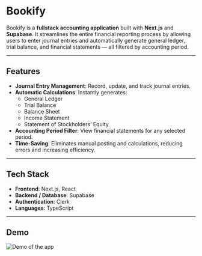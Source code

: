 # Bookify

Bookify is a **fullstack accounting application** built with **Next.js** and **Supabase**. It streamlines the entire financial reporting process by allowing users to enter journal entries and automatically generate general ledger, trial balance, and financial statements — all filtered by accounting period.  

---

## Features

- **Journal Entry Management**: Record, update, and track journal entries.  
- **Automatic Calculations**: Instantly generates:
  - General Ledger  
  - Trial Balance  
  - Balance Sheet  
  - Income Statement  
  - Statement of Stockholders’ Equity  
- **Accounting Period Filter**: View financial statements for any selected period.  
- **Time-Saving**: Eliminates manual posting and calculations, reducing errors and increasing efficiency.  

---
## Tech Stack

- **Frontend**: Next.js, React  
- **Backend / Database**: Supabase  
- **Authentication**: Clerk  
- **Languages**: TypeScript

---
## Demo
![Demo of the app](Bookify.gif)
